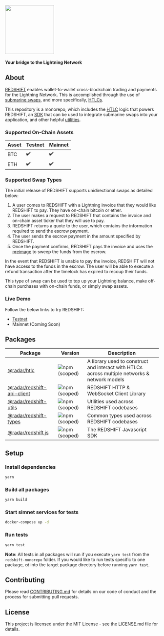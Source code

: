 # <img width="160" src="https://user-images.githubusercontent.com/20102664/66014847-9f8f4880-e48d-11e9-94ac-1def62896ad5.png" />

**Your bridge to the Lightning Network**

## About

[REDSHIFT](https://ion.radar.tech/redshift) enables wallet-to-wallet cross-blockchain trading and payments for the Lightning Network. This is accomplished through the use of [submarine swaps](https://wiki.ion.radar.tech/tech/research/submarine-swap), and more specifically, [HTLCs](https://wiki.ion.radar.tech/tech/bitcoin/hltc).

This repository is a monorepo, which includes the [HTLC](/packages/htlc) logic that powers REDSHIFT, an [SDK](/packages/redshift.js) that can be used to integrate submarine swaps into your application, and other helpful [utilities](/packages/redshift-utils).

### Supported On-Chain Assets

| Asset | Testnet | Mainnet |
| ----------- | ----------- | ----------- |
| BTC | :heavy_check_mark: | :heavy_check_mark: |
| ETH | :heavy_check_mark: | :heavy_check_mark: |

### Supported Swap Types

The initial release of REDSHIFT supports unidirectional swaps as detailed below:

1. A user comes to REDSHIFT with a Lightning invoice that they would like REDSHIFT to pay. They have on-chain bitcoin or ether.
2. The user makes a request to REDSHIFT that contains the invoice and on-chain asset ticker that they will use to pay.
3. REDSHIFT returns a quote to the user, which contains the information required to send the escrow payment.
4. The user sends the escrow payment in the amount specified by REDSHIFT.
4. Once the payment confirms, REDSHIFT pays the invoice and uses the [preimage](https://wiki.ion.radar.tech/tech/bitcoin/pre-image) to sweep the funds from the escrow.

In the event that REDSHIFT is unable to pay the invoice, REDSHIFT will not have access to the funds in the escrow. The user will be able to execute a refund transaction after the timelock has expired to recoup their funds.

This type of swap can be used to top up your Lightning balance, make off-chain purchases with on-chain funds, or simply swap assets.

### Live Demo

Follow the below links to try REDSHIFT:

* [Testnet](https://widget.redshift.radar.tech)
* Mainnet (Coming Soon)

## Packages

| Package | Version | Description |
| ----------- | ----------- | ----------- |
| [@radar/htlc](/packages/htlc) | ![npm (scoped)](https://img.shields.io/npm/v/@radar/htlc.svg) | A library used to construct and interact with HTLCs across multiple networks & network models |
| [@radar/redshift-api-client](/packages/redshift-api-client) | ![npm (scoped)](https://img.shields.io/npm/v/@radar/redshift-api-client.svg) | REDSHIFT HTTP & WebSocket Client Library |
| [@radar/redshift-utils](/packages/redshift-utils) | ![npm (scoped)](https://img.shields.io/npm/v/@radar/redshift-utils.svg) | Utilities used across REDSHIFT codebases |
| [@radar/redshift-types](/packages/redshift-types) | ![npm (scoped)](https://img.shields.io/npm/v/@radar/redshift-types.svg) | Common types used across REDSHIFT codebases |
| [@radar/redshift.js](/packages/redshift.js) | ![npm (scoped)](https://img.shields.io/npm/v/@radar/redshift.js.svg) | The REDSHIFT Javascript SDK |

## Setup

### Install dependencies
```sh
yarn
```

### Build all packages
```sh
yarn build
```

### Start simnet services for tests 
```sh
docker-compose up -d
```

### Run tests
```sh
yarn test
```

**Note:** All tests in all packages will run if you execute `yarn test` from the `redshift-monorepo` folder.
If you would like to run tests specific to one package, `cd` into the target package directory before running `yarn test`.

## Contributing

Please read [CONTRIBUTING.md](CONTRIBUTING.md) for details on our code of conduct and the process for submitting pull requests.

## License

This project is licensed under the MIT License - see the [LICENSE.md](LICENSE.md) file for details.
